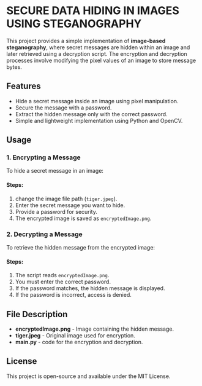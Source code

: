 # SECURE DATA HIDING IN IMAGES USING STEGANOGRAPHY

This project provides a simple implementation of **image-based steganography**, where secret messages are hidden within an image and later retrieved using a decryption script. The encryption and decryption processes involve modifying the pixel values of an image to store message bytes.

## Features

- Hide a secret message inside an image using pixel manipulation.
- Secure the message with a password.
- Extract the hidden message only with the correct password.
- Simple and lightweight implementation using Python and OpenCV.

## Usage

### 1. Encrypting a Message

To hide a secret message in an image:

#### Steps:

1. change the image file path (`tiger.jpeg`).
2. Enter the secret message you want to hide.
3. Provide a password for security.
4. The encrypted image is saved as `encryptedImage.png`.


### 2. Decrypting a Message

To retrieve the hidden message from the encrypted image:

#### Steps:

1. The script reads `encryptedImage.png`.
2. You must enter the correct password.
3. If the password matches, the hidden message is displayed.
4. If the password is incorrect, access is denied.

## File Description

- **encryptedImage.png** - Image containing the hidden message.
- **tiger.jpeg** - Original image used for encryption.
- **main.py** - code for the encryption and decryption.

## License

This project is open-source and available under the MIT License.





